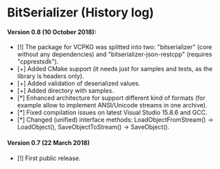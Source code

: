 # BitSerializer (History log)

#### Version 0.8 (10 October 2018):

- [!] The package for VCPKG was splitted into two: "bitserializer" (core without any dependencies) and "bitserializer-json-restcpp" (requires "cpprestsdk").
- [+] Added CMake support (it needs just for samples and tests, as the library is headers only).
- [+] Added validation of deserialized values.
- [+] Added directory with samples.
- [\*] Enhanced architecture for support different kind of formats (for example allow to implement ANSI/Unicode streams in one archive).
- [\*] Fixed compilation issues on latest Visual Studio 15.8.6 and GCC.
- [\*] Changed (unified) interface methods: LoadObjectFromStream() -> LoadObject(), SaveObjectToStream() -> SaveObject().

#### Version 0.7 (22 March 2018)
- [!] First public release.
